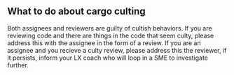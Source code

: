 ## What to do about cargo culting

Both assignees and reviewers are guilty of cultish behaviors. If you are reviewing code and there are things in the code that seem culty, please address this with the assignee in the form of a review. If you are an assignee and you recieve a culty review, please address this the reviewer, if it persists, inform your LX coach who will loop in a SME to investigate further.